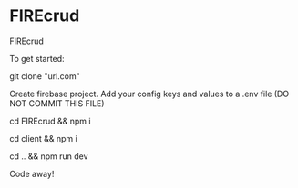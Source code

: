 # FIREcrud
FIREcrud

To get started:

git clone "url.com"

Create firebase project. 
Add your config keys and values to a .env file (DO NOT COMMIT THIS FILE)

cd FIREcrud && npm i 

cd client && npm i 

cd .. && npm run dev

Code away!
